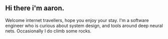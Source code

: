 <h2><b>Hi there i'm aaron. </b></h2>

Welcome internet travellers, hope you enjoy your stay. I'm a software engineer who is curious about system design, and tools around deep neural nets. Occasionally I do climb some rocks.
